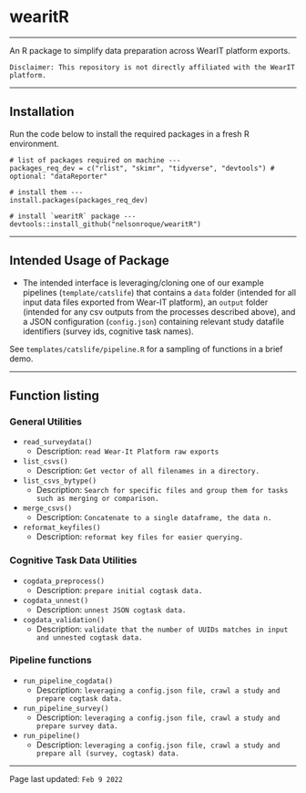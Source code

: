 # wearitR

-----

An R package to simplify data preparation across WearIT platform exports. 

`Disclaimer: This repository is not directly affiliated with the WearIT platform.`

-----

## Installation

Run the code below to install the required packages in a fresh R environment.

```{r}
# list of packages required on machine ---
packages_req_dev = c("rlist", "skimr", "tidyverse", "devtools") # optional: "dataReporter"

# install them ---
install.packages(packages_req_dev)

# install `wearitR` package ---
devtools::install_github("nelsonroque/wearitR")
```

-----

## Intended Usage of Package

- The intended interface is leveraging/cloning one of our example pipelines (`template/catslife`) that contains a `data` folder (intended for all input data files exported from Wear-IT platform), an `output` folder (intended for any csv outputs from the processes described above), and a JSON configuration (`config.json`) containing relevant study datafile identifiers (survey ids, cognitive task names).

See `templates/catslife/pipeline.R` for a sampling of functions in a brief demo.

-----

## Function listing

### General Utilities

- `read_surveydata()`
  - Description: ``` read Wear-It Platform raw exports ```
- `list_csvs()`
	- Description: ``` Get vector of all filenames in a directory. ```
- `list_csvs_bytype()`
	- Description: ``` Search for specific files and group them for tasks such as merging or comparison. ```
- `merge_csvs()`
	- Description: ``` Concatenate to a single dataframe, the data n. ```
- `reformat_keyfiles()`
	- Description: ``` reformat key files for easier querying. ```

### Cognitive Task Data Utilities
- `cogdata_preprocess()`
	- Description: ``` prepare initial cogtask data. ```
- `cogdata_unnest()`
	- Description: ``` unnest JSON cogtask data. ```
- `cogdata_validation()`
	- Description: ``` validate that the number of UUIDs matches in input and unnested cogtask data. ```
	
### Pipeline functions

- `run_pipeline_cogdata()`
	- Description: ``` leveraging a config.json file, crawl a study and prepare cogtask data. ```
- `run_pipeline_survey()`
	- Description: ``` leveraging a config.json file, crawl a study and prepare survey data. ```
- `run_pipeline()`
	- Description: ``` leveraging a config.json file, crawl a study and prepare all (survey, cogtask) data. ```

-----

Page last updated: `Feb 9 2022`
